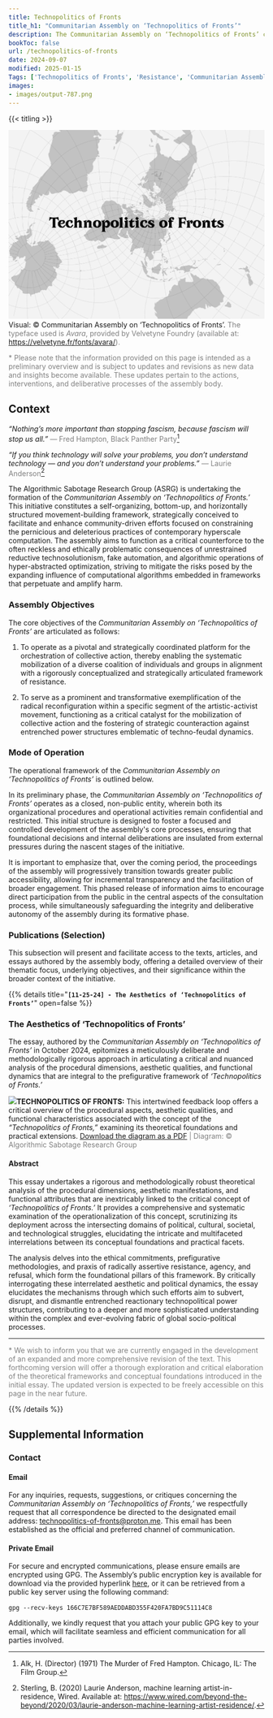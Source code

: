 ```yaml
---
title: Technopolitics of Fronts
title_h1: "Communitarian Assembly on ‘Technopolitics of Fronts’"
description: The Communitarian Assembly on ‘Technopolitics of Fronts’ constitutes a self-organizing, horizontally structured framework rigorously designed to integrate and align the intersecting domains of artistic activism, technological concerns, and collective action, with the aim of advancing and amplifying community-driven efforts to constrain the harmful practices associated with contemporary hyperscale computation.
bookToc: false
url: /technopolitics-of-fronts
date: 2024-09-07
modified: 2025-01-15
Tags: ['Technopolitics of Fronts', 'Resistance', 'Communitarian Assembly', 'Solidarity', 'Artivism', 'Anti-fascist Radical Care', 'Feminist Methods', 'Decolonial Tactics']
images:
- images/output-787.png
---
```


{{< titling >}}

<div class="caption"><img src="images/output-641.png">Visual: © Communitarian Assembly on ‘Technopolitics of Fronts’. <span style="color:grey">The typeface used is <em>Avara</em>, provided by Velvetyne Foundry (available at: <a href="https://velvetyne.fr/fonts/avara/">https://velvetyne.fr/fonts/avara/</a>).</span></div>

<span style="color:grey">* Please note that the information provided on this page is intended as a preliminary overview and is subject to updates and revisions as new data and insights become available. These updates pertain to the actions, interventions, and deliberative processes of the assembly body.</span>

## Context

_“Nothing’s more important than stopping fascism, because fascism will stop us all.”_ <span style="color:grey">— Fred Hampton, Black Panther Party[^1]</span>

_“If you think technology will solve your problems, you don’t understand technology — and you don’t understand your problems.”_ <span style="color:grey">— Laurie Anderson[^2]</span>

The Algorithmic Sabotage Research Group (ASRG) is undertaking the formation of the _Communitarian Assembly on ‘Technopolitics of Fronts.’_ This initiative constitutes a self-organizing, bottom-up, and horizontally structured movement-building framework, strategically conceived to facilitate and enhance community-driven efforts focused on constraining the pernicious and deleterious practices of contemporary hyperscale computation. The assembly aims to function as a critical counterforce to the often reckless and ethically problematic consequences of unrestrained reductive technosolutionism, fake automation, and algorithmic operations of hyper-abstracted optimization, striving to mitigate the risks posed by the expanding influence of computational algorithms embedded in frameworks that perpetuate and amplify harm.

### Assembly Objectives

The core objectives of the _Communitarian Assembly on ‘Technopolitics of Fronts’_ are articulated as follows:

1. To operate as a pivotal and strategically coordinated platform for the orchestration of collective action, thereby enabling the systematic mobilization of a diverse coalition of individuals and groups in alignment with a rigorously conceptualized and strategically articulated framework of resistance.

2. To serve as a prominent and transformative exemplification of the radical reconfiguration within a specific segment of the artistic-activist movement, functioning as a critical catalyst for the mobilization of collective action and the fostering of strategic counteraction against entrenched power structures emblematic of techno-feudal dynamics.

### Mode of Operation

The operational framework of the _Communitarian Assembly on ‘Technopolitics of Fronts’_ is outlined below.

In its preliminary phase, the _Communitarian Assembly on ‘Technopolitics of Fronts’_ operates as a closed, non-public entity, wherein both its organizational procedures and operational activities remain confidential and restricted. This initial structure is designed to foster a focused and controlled development of the assembly's core processes, ensuring that foundational decisions and internal deliberations are insulated from external pressures during the nascent stages of the initiative.

It is important to emphasize that, over the coming period, the proceedings of the assembly will progressively transition towards greater public accessibility, allowing for incremental transparency and the facilitation of broader engagement. This phased release of information aims to encourage direct participation from the public in the central aspects of the consultation process, while simultaneously safeguarding the integrity and deliberative autonomy of the assembly during its formative phase.

### Publications (Selection)

This subsection will present and facilitate access to the texts, articles, and essays authored by the assembly body, offering a detailed overview of their thematic focus, underlying objectives, and their significance within the broader context of the initiative.

{{% details title="**`[11-25-24] - The Aesthetics of ‘Technopolitics of Fronts’`**" open=false %}}

### The Aesthetics of ‘Technopolitics of Fronts’

The essay, authored by the _Communitarian Assembly on ‘Technopolitics of Fronts’_ in October 2024, epitomizes a meticulously deliberate and methodologically rigorous approach in articulating a critical and nuanced analysis of the procedural dimensions, aesthetic qualities, and functional dynamics that are integral to the prefigurative framework of _‘Technopolitics of Fronts.’_

<div class="caption"><img src="https://algorithmic-sabotage.github.io/asrg/intertwined-feedback-loops/images/output-639.png"><strong>TECHNOPOLITICS OF FRONTS:</strong> This intertwined feedback loop offers a critical overview of the procedural aspects, aesthetic qualities, and functional characteristics associated with the concept of the <em>“Technopolitics of Fronts,”</em> examining its theoretical foundations and practical extensions. <a href="https://cryptpad.fr/file/#/2/file/yE4q4zLF7GRQnsRw4dQaKzCl/">Download the diagram as a PDF</a> <span style="color:grey">| Diagram: © Algorithmic Sabotage Research Group</span></div>

#### Abstract

This essay undertakes a rigorous and methodologically robust theoretical analysis of the procedural dimensions, aesthetic manifestations, and functional attributes that are inextricably linked to the critical concept of _‘Technopolitics of Fronts.’_ It provides a comprehensive and systematic examination of the operationalization of this concept, scrutinizing its deployment across the intersecting domains of political, cultural, societal, and technological struggles, elucidating the intricate and multifaceted interrelations between its conceptual foundations and practical facets.

The analysis delves into the ethical commitments, prefigurative methodologies, and praxis of radically assertive resistance, agency, and refusal, which form the foundational pillars of this framework. By critically interrogating these interrelated aesthetic and political dynamics, the essay elucidates the mechanisms through which such efforts aim to subvert, disrupt, and dismantle entrenched reactionary technopolitical power structures, contributing to a deeper and more sophisticated understanding within the complex and ever-evolving fabric of global socio-political processes.

***

<span style="color:grey">* We wish to inform you that we are currently engaged in the development of an expanded and more comprehensive revision of the text. This forthcoming version will offer a thorough exploration and critical elaboration of the theoretical frameworks and conceptual foundations introduced in the initial essay. The updated version is expected to be freely accessible on this page in the near future.</span>

{{% /details %}}

## Supplemental Information

### Contact

#### Email

For any inquiries, requests, suggestions, or critiques concerning the _Communitarian Assembly on ‘Technopolitics of Fronts,’_ we respectfully request that all correspondence be directed to the designated email address: [technopolitics-of-fronts@proton.me](mailto:technopolitics-of-fronts@proton.me). This email has been established as the official and preferred channel of communication.

#### Private Email

For secure and encrypted communications, please ensure emails are encrypted using GPG. The Assembly’s public encryption key is available for download via the provided hyperlink [here](166C7E7BF589AEDDABD355F420FA7BD9C51114C8.asc), or it can be retrieved from a public key server using the following command:

```
gpg --recv-keys 166C7E7BF589AEDDABD355F420FA7BD9C51114C8
```

Additionally, we kindly request that you attach your public GPG key to your email, which will facilitate seamless and efficient communication for all parties involved.

[^1]: Alk, H. (Director) (1971) The Murder of Fred Hampton. Chicago, IL: The Film Group.

[^2]: Sterling, B. (2020) Laurie Anderson, machine learning artist-in-residence, Wired. Available at: https://www.wired.com/beyond-the-beyond/2020/03/laurie-anderson-machine-learning-artist-residence/.


